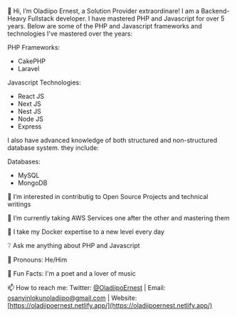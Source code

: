  👋 Hi, I’m Oladiipo Ernest, a Solution Provider extraordinare! I am a Backend-Heavy Fullstack developer.
 I have mastered PHP and Javascript for over 5 years. Below are some of the PHP and Javascript frameworks and technologies I've mastered over the years:
 
 PHP Frameworks:
- CakePHP
- Laravel

 Javascript Technologies:
- React JS
- Next JS
- Nest JS
- Node JS
- Express

I also have advanced knowledge of both structured and non-structured database system. they include:

 Databases:
- MySQL
- MongoDB

👀 I’m interested in contributig to Open Source Projects and technical writings

🌱 I’m currently taking AWS Services one after the other and mastering them

🐙 I take my Docker expertise to a new level every day

❔ Ask me anything about PHP and Javascript

👨 Pronouns: He/Him

🎈 Fun Facts: I'm a poet and a lover of music

📫 How to reach me: Twitter: [@OladiipoErnest](https://twitter.com/OladiipoErnest "Oladiipo Ernest's Twitter") | Email: [osanyinlokunoladiipo@gmail.com](mailto:osanyinlokunoladiipo@gmail.com "Oladiipo Ernest's Mail")  | Website: [https://oladiipoernest.netlify.app/](https://oladiipoernest.netlify.app/)

<!---
donmode/donmode is a ✨ special ✨ repository because its `README.md` (this file) appears on your GitHub profile.
You can click the Preview link to take a look at your changes.
--->
